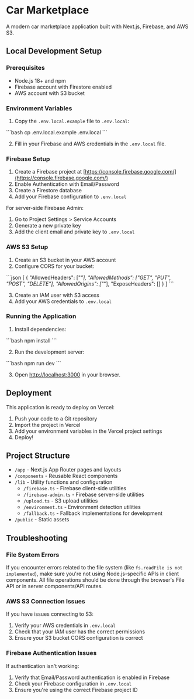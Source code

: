 # Car Marketplace

A modern car marketplace application built with Next.js, Firebase, and AWS S3.

## Local Development Setup

### Prerequisites

- Node.js 18+ and npm
- Firebase account with Firestore enabled
- AWS account with S3 bucket

### Environment Variables

1. Copy the `.env.local.example` file to `.env.local`:

\`\`\`bash
cp .env.local.example .env.local
\`\`\`

2. Fill in your Firebase and AWS credentials in the `.env.local` file.

### Firebase Setup

1. Create a Firebase project at [https://console.firebase.google.com/](https://console.firebase.google.com/)
2. Enable Authentication with Email/Password
3. Create a Firestore database
4. Add your Firebase configuration to `.env.local`

For server-side Firebase Admin:
1. Go to Project Settings > Service Accounts
2. Generate a new private key
3. Add the client email and private key to `.env.local`

### AWS S3 Setup

1. Create an S3 bucket in your AWS account
2. Configure CORS for your bucket:

\`\`\`json
[
  {
    "AllowedHeaders": ["*"],
    "AllowedMethods": ["GET", "PUT", "POST", "DELETE"],
    "AllowedOrigins": ["*"],
    "ExposeHeaders": []
  }
]
\`\`\`

3. Create an IAM user with S3 access
4. Add your AWS credentials to `.env.local`

### Running the Application

1. Install dependencies:

\`\`\`bash
npm install
\`\`\`

2. Run the development server:

\`\`\`bash
npm run dev
\`\`\`

3. Open [http://localhost:3000](http://localhost:3000) in your browser.

## Deployment

This application is ready to deploy on Vercel:

1. Push your code to a Git repository
2. Import the project in Vercel
3. Add your environment variables in the Vercel project settings
4. Deploy!

## Project Structure

- `/app` - Next.js App Router pages and layouts
- `/components` - Reusable React components
- `/lib` - Utility functions and configuration
  - `/firebase.ts` - Firebase client-side utilities
  - `/firebase-admin.ts` - Firebase server-side utilities
  - `/upload.ts` - S3 upload utilities
  - `/environment.ts` - Environment detection utilities
  - `/fallback.ts` - Fallback implementations for development
- `/public` - Static assets

## Troubleshooting

### File System Errors

If you encounter errors related to the file system (like `fs.readFile is not implemented`), make sure you're not using Node.js-specific APIs in client components. All file operations should be done through the browser's File API or in server components/API routes.

### AWS S3 Connection Issues

If you have issues connecting to S3:
1. Verify your AWS credentials in `.env.local`
2. Check that your IAM user has the correct permissions
3. Ensure your S3 bucket CORS configuration is correct

### Firebase Authentication Issues

If authentication isn't working:
1. Verify that Email/Password authentication is enabled in Firebase
2. Check your Firebase configuration in `.env.local`
3. Ensure you're using the correct Firebase project ID
